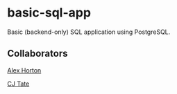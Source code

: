 # basic-sql-app
Basic (backend-only) SQL application using PostgreSQL.

## Collaborators
[Alex Horton](https://github.com/alexhortonmusic)

[CJ Tate](https://github.com/cjt1105)
